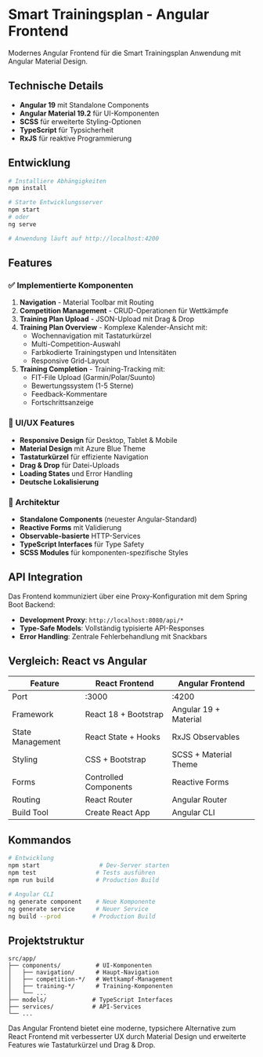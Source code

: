 # Smart Trainingsplan - Angular Frontend

Modernes Angular Frontend für die Smart Trainingsplan Anwendung mit Angular Material Design.

## Technische Details

- **Angular 19** mit Standalone Components
- **Angular Material 19.2** für UI-Komponenten
- **SCSS** für erweiterte Styling-Optionen
- **TypeScript** für Typsicherheit
- **RxJS** für reaktive Programmierung

## Entwicklung

```bash
# Installiere Abhängigkeiten
npm install

# Starte Entwicklungsserver
npm start
# oder
ng serve

# Anwendung läuft auf http://localhost:4200
```

## Features

### ✅ Implementierte Komponenten

1. **Navigation** - Material Toolbar mit Routing
2. **Competition Management** - CRUD-Operationen für Wettkämpfe
3. **Training Plan Upload** - JSON-Upload mit Drag & Drop
4. **Training Plan Overview** - Komplexe Kalender-Ansicht mit:
   - Wochennavigation mit Tastaturkürzel
   - Multi-Competition-Auswahl
   - Farbkodierte Trainingstypen und Intensitäten
   - Responsive Grid-Layout
5. **Training Completion** - Training-Tracking mit:
   - FIT-File Upload (Garmin/Polar/Suunto)
   - Bewertungssystem (1-5 Sterne)
   - Feedback-Kommentare
   - Fortschrittsanzeige

### 🎨 UI/UX Features

- **Responsive Design** für Desktop, Tablet & Mobile
- **Material Design** mit Azure Blue Theme
- **Tastaturkürzel** für effiziente Navigation
- **Drag & Drop** für Datei-Uploads
- **Loading States** und Error Handling
- **Deutsche Lokalisierung**

### 🔧 Architektur

- **Standalone Components** (neuester Angular-Standard)
- **Reactive Forms** mit Validierung
- **Observable-basierte** HTTP-Services
- **TypeScript Interfaces** für Type Safety
- **SCSS Modules** für komponenten-spezifische Styles

## API Integration

Das Frontend kommuniziert über eine Proxy-Konfiguration mit dem Spring Boot Backend:

- **Development Proxy**: `http://localhost:8080/api/*`
- **Type-Safe Models**: Vollständig typisierte API-Responses
- **Error Handling**: Zentrale Fehlerbehandlung mit Snackbars

## Vergleich: React vs Angular

| Feature | React Frontend | Angular Frontend |
|---------|---------------|------------------|
| Port | :3000 | :4200 |
| Framework | React 18 + Bootstrap | Angular 19 + Material |
| State Management | React State + Hooks | RxJS Observables |
| Styling | CSS + Bootstrap | SCSS + Material Theme |
| Forms | Controlled Components | Reactive Forms |
| Routing | React Router | Angular Router |
| Build Tool | Create React App | Angular CLI |

## Kommandos

```bash
# Entwicklung
npm start                 # Dev-Server starten
npm test                 # Tests ausführen
npm run build            # Production Build

# Angular CLI
ng generate component    # Neue Komponente
ng generate service      # Neuer Service
ng build --prod         # Production Build
```

## Projektstruktur

```
src/app/
├── components/          # UI-Komponenten
│   ├── navigation/      # Haupt-Navigation
│   ├── competition-*/   # Wettkampf-Management
│   ├── training-*/      # Training-Komponenten
│   └── ...
├── models/             # TypeScript Interfaces
├── services/           # API-Services
└── ...
```

Das Angular Frontend bietet eine moderne, typsichere Alternative zum React Frontend mit verbesserter UX durch Material Design und erweiterte Features wie Tastaturkürzel und Drag & Drop.